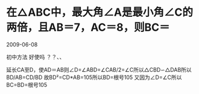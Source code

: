 # 在△ABC中，最大角∠A是最小角∠C的两倍，且AB＝7，AC＝8，则BC＝
2009-06-08


初中方法 好使吗 ？？、、


延长CA至D，使AD＝AB则∠D=∠ABD=∠CAB/2=∠C所以△CBD∽△DAB所以BD/AB=CD/BD 故BD²=CD*AB=105所以BD=根号105 又因为∠D=∠C所以BC=BD=根号105
